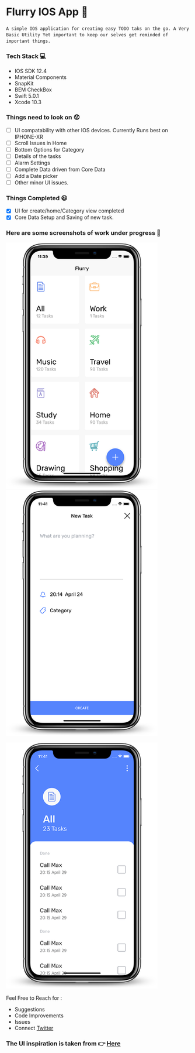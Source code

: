 # Flurry IOS App :iphone:

`A simple IOS application for creating easy TODO taks on the go. A Very Basic Utility Yet important to keep our selves get reminded of important things. `

### Tech Stack :computer:
- IOS SDK 12.4
- Material Components 
- SnapKit
- BEM CheckBox
- Swift 5.0.1
- Xcode 10.3

### Things need to look on :worried:
- [ ] UI compatability with other IOS devices. Currently Runs best on IPHONE-XR
- [ ] Scroll Issues in Home
- [ ] Bottom Options for Category
- [ ] Details of the tasks
- [ ] Alarm Settings
- [ ] Complete Data driven from Core Data
- [ ] Add a Date picker
- [ ] Other minor UI issues.

### Things Completed :satisfied:
- [x] UI for create/home/Category view completed
- [x] Core Data Setup and Saving of new task.

### Here are some screenshots of work under progress :clap:
 ![Home](/screenshots/home.png?raw=true "Home") ![Create](/screenshots/create.png?raw=true "Create")
 
 ![Tasks](/screenshots/all_task.png?raw=true "All Tasks")
 
 Feel Free to Reach for :
 * Suggestions
 * Code Improvements
 * Issues
 * Connect [Twitter](https://twitter.com/vikaskum09)

 
 ### The UI inspiration is taken from :point_right: [Here](https://dribbble.com/shots/6581661-To-Do-App-Task-manager-concept/attachments) 


 
